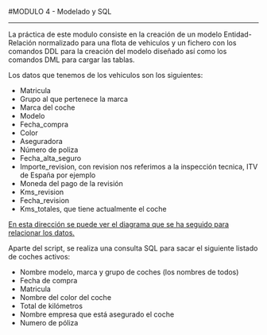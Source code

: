 #MODULO 4 - Modelado y SQL
***

La práctica de este modulo consiste en la creación de un modelo Entidad-Relación normalizado para una flota de vehiculos y un fichero con los comandos DDL para la creación del modelo diseñado así como los comandos DML para cargar las tablas.



Los datos que tenemos de los vehiculos son los siguientes:
* Matricula 
* Grupo al que pertenece la marca
* Marca del coche
* Modelo 
* Fecha_compra 
* Color 
* Aseguradora 
* Número de poliza
* Fecha_alta_seguro 
* Importe_revision, con revision nos referimos a la inspección tecnica, ITV de España por ejemplo
* Moneda del pago de la revisión
* Kms_revision
* Fecha_revision 
* Kms_totales, que tiene actualmente el coche

[En esta dirección se puede ver el diagrama que se ha seguido para relacionar los datos.](https://viewer.diagrams.net/?tags=%7B%7D&highlight=0000ff&edit=_blank&layers=1&nav=1#G1a5_gSdSXBAlj_-aiysiI8V8fSUnuL3d3)

Aparte del script, se realiza una consulta SQL para sacar el siguiente listado de coches activos:

- Nombre modelo, marca y grupo de coches (los nombres de todos)
- Fecha de compra
- Matricula
- Nombre del color del coche
- Total de kilómetros
- Nombre empresa que está asegurado el coche
- Numero de póliza
